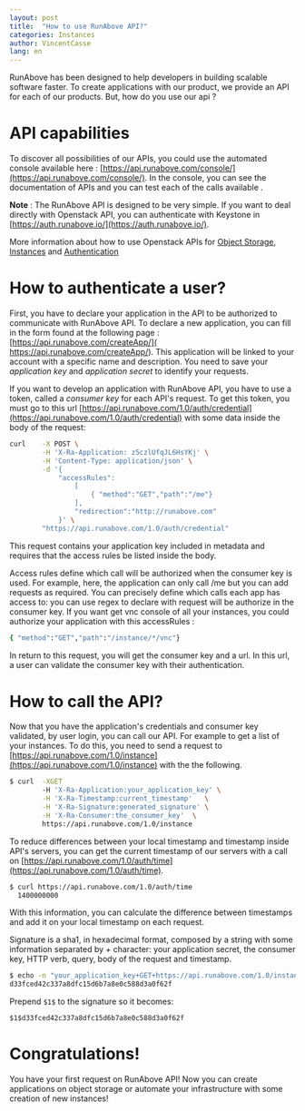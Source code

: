 ```yaml
---
layout: post
title:  "How to use RunAbove API?"
categories: Instances
author: VincentCasse
lang: en
---
```

RunAbove has been designed to help developers in building scalable software faster. To create applications with our product, we provide an API for each of our products. But, how do you use our api ?

# API capabilities

To discover all possibilities of our APIs, you could use the automated console available here : [https://api.runabove.com/console/](https://api.runabove.com/console/). In the  console, you can see the documentation of APIs and you can test each of the calls available .

__Note__ : The RunAbove API is designed to be very simple. If you want to deal directly with Openstack API, you can authenticate with Keystone in [https://auth.runabove.io/](https://auth.runabove.io/).

More information about how to use Openstack APIs for [Object Storage](http://developer.openstack.org/api-ref-objectstorage-v1.html), [Instances](http://developer.openstack.org/api-ref-compute-v2.html) and [Authentication](http://developer.openstack.org/api-ref-identity-v2.html)

# How to authenticate a user?

First, you have  to declare your application in the API to be authorized to communicate with RunAbove API. To declare a new application, you can fill  in the form found at the following page : [https://api.runabove.com/createApp/]( https://api.runabove.com/createApp/). This application will be linked to your account with a specific name and description. You need to save your _application key_ and _application secret_ to identify your requests.

If you want to develop an application with RunAbove API, you have to use a token, called a  _consumer key_ for each API's request. To get this token, you must go to this url [https://api.runabove.com/1.0/auth/credential](https://api.runabove.com/1.0/auth/credential) with some data  inside the body of the request:

```bash
curl    -X POST \
        -H 'X-Ra-Application: z5czlUfqJL6HsYKj' \
        -H 'Content-Type: application/json' \
        -d '{
            "accessRules":
                [
                    { "method":"GET","path":"/me"}
                ],
                "redirection":"http://runabove.com"
            }' \
        "https://api.runabove.com/1.0/auth/credential"
```

This request contains your application key included in metadata and requires that the access rules be listed inside the body.

Access rules define which call will be authorized when the consumer key is used. For example, here, the application can only call /me but you can add requests as required. You can precisely define which calls each app has access to: you can use regex to declare with request will be authorize in the consumer key. If you want get vnc console of all your instances, you could authorize your application with this accessRules :

```bash
{ "method":"GET","path":"/instance/*/vnc"}
```

In return to this request, you will get the consumer key and a url. In this url, a user can validate the consumer key with their authentication.

# How to call the API?

Now that you have the  application's credentials and consumer key validated, by user login, you can call our API. For example to get a list of your instances.
To do this, you need to send a request to  [https://api.runabove.com/1.0/instance](https://api.runabove.com/1.0/instance) with the the following.

```bash
$ curl  -XGET
        -H 'X-Ra-Application:your_application_key' \
        -H 'X-Ra-Timestamp:current_timestamp'   \
        -H 'X-Ra-Signature:generated_signature' \
        -H 'X-Ra-Consumer:the_consumer_key'  \
        https://api.runabove.com/1.0/instance
```

To reduce differences between your local timestamp and timestamp inside API's servers, you can get the current timestamp of our servers with a call on [https://api.runabove.com/1.0/auth/time](https://api.runabove.com/1.0/auth/time).

```bash
$ curl https://api.runabove.com/1.0/auth/time
  1400000000
```

With this information, you can calculate the difference between timestamps and add it on your local timestamp on each request.

Signature is a sha1, in hexadecimal format, composed by a string with some information separated by _+_ character: your application secret, the consumer key, HTTP verb, query, body of the request and timestamp.

```bash
$ echo -n "your_application_key+GET+https://api.runabove.com/1.0/instance/++1400000000" | openssl dgst -sha1
d33fced42c337a8dfc15d6b7a8e0c588d3a0f62f
```

Prepend `$1$` to the signature so it becomes:

```
$1$d33fced42c337a8dfc15d6b7a8e0c588d3a0f62f
```

# Congratulations!

You have your first request on RunAbove API! Now you can create applications on object storage or automate your infrastructure with some creation of new instances!
